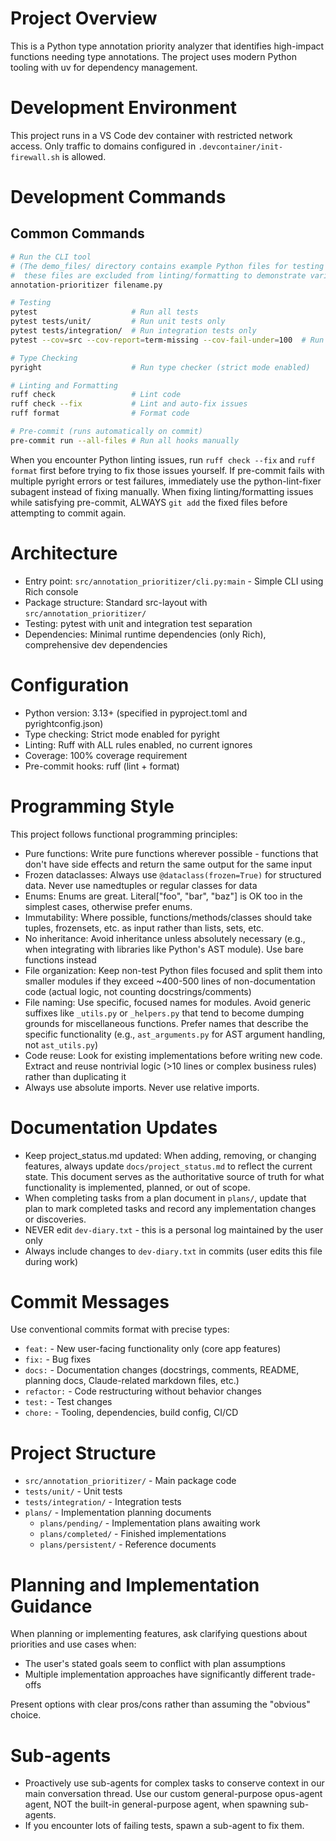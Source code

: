 # Project Overview

This is a Python type annotation priority analyzer that identifies high-impact functions needing type annotations. The project uses modern Python tooling with uv for dependency management.

# Development Environment

This project runs in a VS Code dev container with restricted network access. Only traffic to domains configured in `.devcontainer/init-firewall.sh` is allowed.

# Development Commands

## Common Commands
```bash
# Run the CLI tool
# (The demo_files/ directory contains example Python files for testing the tool,
#  these files are excluded from linting/formatting to demonstrate various scenarios)
annotation-prioritizer filename.py

# Testing
pytest                     # Run all tests
pytest tests/unit/         # Run unit tests only
pytest tests/integration/  # Run integration tests only
pytest --cov=src --cov-report=term-missing --cov-fail-under=100  # Run tests with 100% coverage enforcement

# Type Checking
pyright                    # Run type checker (strict mode enabled)

# Linting and Formatting
ruff check                 # Lint code
ruff check --fix           # Lint and auto-fix issues
ruff format                # Format code

# Pre-commit (runs automatically on commit)
pre-commit run --all-files # Run all hooks manually
```

When you encounter Python linting issues, run `ruff check --fix` and `ruff format` first before trying to fix those issues yourself.
If pre-commit fails with multiple pyright errors or test failures, immediately use the python-lint-fixer subagent instead of fixing manually.
When fixing linting/formatting issues while satisfying pre-commit, ALWAYS `git add` the fixed files before attempting to commit again.

# Architecture

- Entry point: `src/annotation_prioritizer/cli.py:main` - Simple CLI using Rich console
- Package structure: Standard src-layout with `src/annotation_prioritizer/`
- Testing: pytest with unit and integration test separation
- Dependencies: Minimal runtime dependencies (only Rich), comprehensive dev dependencies

# Configuration

- Python version: 3.13+ (specified in pyproject.toml and pyrightconfig.json)
- Type checking: Strict mode enabled for pyright
- Linting: Ruff with ALL rules enabled, no current ignores
- Coverage: 100% coverage requirement
- Pre-commit hooks: ruff (lint + format)

# Programming Style

This project follows functional programming principles:

- Pure functions: Write pure functions wherever possible - functions that don't have side effects and return the same output for the same input
- Frozen dataclasses: Always use `@dataclass(frozen=True)` for structured data. Never use namedtuples or regular classes for data
- Enums: Enums are great. Literal["foo", "bar", "baz"] is OK too in the simplest cases, otherwise prefer enums.
- Immutability: Where possible, functions/methods/classes should take tuples, frozensets, etc. as input rather than lists, sets, etc.
- No inheritance: Avoid inheritance unless absolutely necessary (e.g., when integrating with libraries like Python's AST module). Use bare functions instead
- File organization: Keep non-test Python files focused and split them into smaller modules if they exceed ~400-500 lines of non-documentation code (actual logic, not counting docstrings/comments)
- File naming: Use specific, focused names for modules. Avoid generic suffixes like `_utils.py` or `_helpers.py` that tend to become dumping grounds for miscellaneous functions. Prefer names that describe the specific functionality (e.g., `ast_arguments.py` for AST argument handling, not `ast_utils.py`)
- Code reuse: Look for existing implementations before writing new code. Extract and reuse nontrivial logic (>10 lines or complex business rules) rather than duplicating it
- Always use absolute imports. Never use relative imports.

# Documentation Updates

- Keep project_status.md updated: When adding, removing, or changing features, always update `docs/project_status.md` to reflect the current state. This document serves as the authoritative source of truth for what functionality is implemented, planned, or out of scope.
- When completing tasks from a plan document in `plans/`, update that plan to mark completed tasks and record any implementation changes or discoveries.
- NEVER edit `dev-diary.txt` - this is a personal log maintained by the user only
- Always include changes to `dev-diary.txt` in commits (user edits this file during work)

# Commit Messages

Use conventional commits format with precise types:
- `feat:` - New user-facing functionality only (core app features)
- `fix:` - Bug fixes
- `docs:` - Documentation changes (docstrings, comments, README, planning docs, Claude-related markdown files, etc.)
- `refactor:` - Code restructuring without behavior changes
- `test:` - Test changes
- `chore:` - Tooling, dependencies, build config, CI/CD

# Project Structure

- `src/annotation_prioritizer/` - Main package code
- `tests/unit/` - Unit tests
- `tests/integration/` - Integration tests
- `plans/` - Implementation planning documents
  - `plans/pending/` - Implementation plans awaiting work
  - `plans/completed/` - Finished implementations
  - `plans/persistent/` - Reference documents

# Planning and Implementation Guidance

When planning or implementing features, ask clarifying questions about priorities and use cases when:
- The user's stated goals seem to conflict with plan assumptions
- Multiple implementation approaches have significantly different trade-offs

Present options with clear pros/cons rather than assuming the "obvious" choice.

# Sub-agents

- Proactively use sub-agents for complex tasks to conserve context in our main conversation thread. Use our custom general-purpose opus-agent agent, NOT the built-in general-purpose agent, when spawning sub-agents.
- If you encounter lots of failing tests, spawn a sub-agent to fix them.
